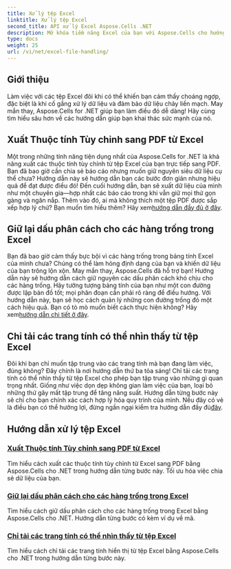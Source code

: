 ```yaml
---
title: Xử lý tệp Excel
linktitle: Xử lý tệp Excel
second_title: API xử lý Excel Aspose.Cells .NET
description: Mở khóa tiềm năng Excel của bạn với Aspose.Cells cho hướng dẫn .NET. Xuất thuộc tính, quản lý các hàng trống và tải các trang tính có thể nhìn thấy dễ dàng.
type: docs
weight: 25
url: /vi/net/excel-file-handling/
---
```

## Giới thiệu

Làm việc với các tệp Excel đôi khi có thể khiến bạn cảm thấy choáng ngợp, đặc biệt là khi cố gắng xử lý dữ liệu và đảm bảo dữ liệu chảy liền mạch. May mắn thay, Aspose.Cells for .NET giúp bạn làm điều đó dễ dàng! Hãy cùng tìm hiểu sâu hơn về các hướng dẫn giúp bạn khai thác sức mạnh của nó.

## Xuất Thuộc tính Tùy chỉnh sang PDF từ Excel

Một trong những tính năng tiện dụng nhất của Aspose.Cells for .NET là khả năng xuất các thuộc tính tùy chỉnh từ tệp Excel của bạn trực tiếp sang PDF. Bạn đã bao giờ cần chia sẻ báo cáo nhưng muốn giữ nguyên siêu dữ liệu cụ thể chưa? Hướng dẫn này sẽ hướng dẫn bạn các bước đơn giản nhưng hiệu quả để đạt được điều đó! Đến cuối hướng dẫn, bạn sẽ xuất dữ liệu của mình như một chuyên gia—hợp nhất các báo cáo trong khi vẫn giữ mọi thứ gọn gàng và ngăn nắp. Thêm vào đó, ai mà không thích một tệp PDF được sắp xếp hợp lý chứ? Bạn muốn tìm hiểu thêm? Hãy xem[hướng dẫn đầy đủ ở đây](./export-custom-properties-to-pdf/).

## Giữ lại dấu phân cách cho các hàng trống trong Excel

Bạn đã bao giờ cảm thấy bực bội vì các hàng trống trong bảng tính Excel của mình chưa? Chúng có thể làm hỏng định dạng của bạn và khiến dữ liệu của bạn trông lộn xộn. May mắn thay, Aspose.Cells đã hỗ trợ bạn! Hướng dẫn này sẽ hướng dẫn cách giữ nguyên các dấu phân cách khó chịu cho các hàng trống. Hãy tưởng tượng bảng tính của bạn như một con đường được lập bản đồ tốt; mọi phân đoạn cần phải rõ ràng để điều hướng. Với hướng dẫn này, bạn sẽ học cách quản lý những con đường trống đó một cách hiệu quả. Bạn có tò mò muốn biết cách thực hiện không? Hãy xem[hướng dẫn chi tiết ở đây](./keep-separators-for-blank-rows/).

## Chỉ tải các trang tính có thể nhìn thấy từ tệp Excel

Đôi khi bạn chỉ muốn tập trung vào các trang tính mà bạn đang làm việc, đúng không? Đây chính là nơi hướng dẫn thứ ba tỏa sáng! Chỉ tải các trang tính có thể nhìn thấy từ tệp Excel cho phép bạn tập trung vào những gì quan trọng nhất. Giống như việc dọn dẹp không gian làm việc của bạn, loại bỏ những thứ gây mất tập trung để tăng năng suất. Hướng dẫn từng bước này sẽ chỉ cho bạn chính xác cách hợp lý hóa quy trình của mình. Nếu đây có vẻ là điều bạn có thể hưởng lợi, đừng ngần ngại kiểm tra hướng dẫn đầy đủ[đây](./load-visible-sheets-only/).

## Hướng dẫn xử lý tệp Excel
### [Xuất Thuộc tính Tùy chỉnh sang PDF từ Excel](./export-custom-properties-to-pdf/)
Tìm hiểu cách xuất các thuộc tính tùy chỉnh từ Excel sang PDF bằng Aspose.Cells cho .NET trong hướng dẫn từng bước này. Tối ưu hóa việc chia sẻ dữ liệu của bạn.
### [Giữ lại dấu phân cách cho các hàng trống trong Excel](./keep-separators-for-blank-rows/)
Tìm hiểu cách giữ dấu phân cách cho các hàng trống trong Excel bằng Aspose.Cells cho .NET. Hướng dẫn từng bước có kèm ví dụ về mã.
### [Chỉ tải các trang tính có thể nhìn thấy từ tệp Excel](./load-visible-sheets-only/)
Tìm hiểu cách chỉ tải các trang tính hiển thị từ tệp Excel bằng Aspose.Cells cho .NET trong hướng dẫn từng bước này.